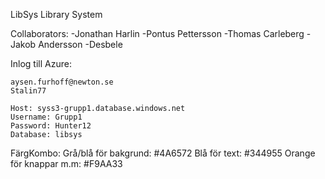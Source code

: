 LibSys
Library System

Collaborators: -Jonathan Harlin -Pontus Pettersson -Thomas Carleberg -Jakob Andersson -Desbele

Inlog till Azure: 

```
aysen.furhoff@newton.se
Stalin77 
```

```
Host: syss3-grupp1.database.windows.net
Username: Grupp1
Password: Hunter12
Database: libsys
```

FärgKombo:
Grå/blå för bakgrund: #4A6572
Blå för text: #344955
Orange för knappar m.m: #F9AA33
